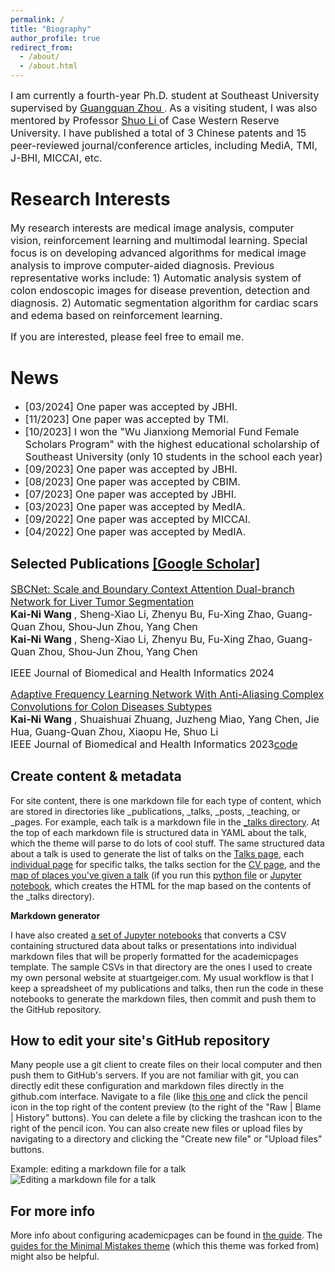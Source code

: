 ```yaml
---
permalink: /
title: "Biography"
author_profile: true
redirect_from: 
  - /about/
  - /about.html
---
```

<font size=3> I am currently a fourth-year Ph.D. student at Southeast University supervised by </font> [<font size=3> Guangquan Zhou </font>](https://bme.seu.edu.cn/2017/0912/c463a197034/page.psp). <font size=3> As a visiting student, I was also mentored by Professor </font> [<font size=3> Shuo Li </font>](http://digitalimaginggroup.ca/members/shuo.php) <font size=3> of Case Western Reserve University. I have published a total of 3 Chinese patents and 15 peer-reviewed journal/conference articles, including MediA, TMI, J-BHI, MICCAI, etc. </font>

Research Interests
======
<font size=3>
My research interests are medical image analysis, computer vision, reinforcement learning and multimodal learning. Special focus is on developing advanced algorithms for medical image analysis to improve computer-aided diagnosis. Previous representative works include: 1) Automatic analysis system of colon endoscopic images for disease prevention, detection and diagnosis. 2) Automatic segmentation algorithm for cardiac scars and edema based on reinforcement learning.   <br>

If you are interested, please feel free to email me.</font>

News
======
- <font size=3> [03/2024] One paper was accepted by JBHI. </font>
- <font size=3> [11/2023] One paper was accepted by TMI. </font>
- <font size=3> [10/2023] I won the "Wu Jianxiong Memorial Fund Female Scholars Program" with the highest educational scholarship of Southeast University (only 10 students in the school each year) </font>
- <font size=3> [09/2023] One paper was accepted by JBHI. </font>
- <font size=3> [08/2023] One paper was accepted by CBIM. </font>
- <font size=3> [07/2023] One paper was accepted by JBHI. </font>
- <font size=3> [03/2023] One paper was accepted by MedIA. </font>
- <font size=3> [09/2022] One paper was accepted by MICCAI. </font>
- <font size=3> [04/2022] One paper was accepted by MedIA. </font>

Selected Publications [[Google Scholar]](https://scholar.google.com.hk/citations?user=nMRUtZsAAAAJ&hl=zh-CN)
------
[<font size=3> SBCNet: Scale and Boundary Context Attention Dual-branch Network for Liver Tumor Segmentation </font>](https://ieeexplore.ieee.org/abstract/document/10457551)  
**<font size=3> Kai-Ni Wang </font>** <font size=3>, Sheng-Xiao Li, Zhenyu Bu, Fu-Xing Zhao, Guang-Quan Zhou, Shou-Jun Zhou, Yang Chen </font>  
**<font size=3> Kai-Ni Wang </font>** <font size=3>, Sheng-Xiao Li, Zhenyu Bu, Fu-Xing Zhao, Guang-Quan Zhou, Shou-Jun Zhou, Yang Chen </font>  

<font size=3> IEEE Journal of Biomedical and Health Informatics 2024</font>

[<font size=3> Adaptive Frequency Learning Network With Anti-Aliasing Complex Convolutions for Colon Diseases Subtypes </font>](https://ieeexplore.ieee.org/abstract/document/10229145)  
**<font size=3> Kai-Ni Wang </font>** <font size=3>, Shuaishuai Zhuang, Juzheng Miao, Yang Chen, Jie Hua, Guang-Quan Zhou, Xiaopu He, Shuo Li</font>  
<font size=3> IEEE Journal of Biomedical and Health Informatics 2023</font>[<font size=3>code</font>](https://github.com/soleilssss/AFACNet)  


Create content & metadata
------
For site content, there is one markdown file for each type of content, which are stored in directories like _publications, _talks, _posts, _teaching, or _pages. For example, each talk is a markdown file in the [_talks directory](https://github.com/academicpages/academicpages.github.io/tree/master/_talks). At the top of each markdown file is structured data in YAML about the talk, which the theme will parse to do lots of cool stuff. The same structured data about a talk is used to generate the list of talks on the [Talks page](https://academicpages.github.io/talks), each [individual page](https://academicpages.github.io/talks/2012-03-01-talk-1) for specific talks, the talks section for the [CV page](https://academicpages.github.io/cv), and the [map of places you've given a talk](https://academicpages.github.io/talkmap.html) (if you run this [python file](https://github.com/academicpages/academicpages.github.io/blob/master/talkmap.py) or [Jupyter notebook](https://github.com/academicpages/academicpages.github.io/blob/master/talkmap.ipynb), which creates the HTML for the map based on the contents of the _talks directory).

**Markdown generator**

I have also created [a set of Jupyter notebooks](https://github.com/academicpages/academicpages.github.io/tree/master/markdown_generator
) that converts a CSV containing structured data about talks or presentations into individual markdown files that will be properly formatted for the academicpages template. The sample CSVs in that directory are the ones I used to create my own personal website at stuartgeiger.com. My usual workflow is that I keep a spreadsheet of my publications and talks, then run the code in these notebooks to generate the markdown files, then commit and push them to the GitHub repository.

How to edit your site's GitHub repository
------
Many people use a git client to create files on their local computer and then push them to GitHub's servers. If you are not familiar with git, you can directly edit these configuration and markdown files directly in the github.com interface. Navigate to a file (like [this one](https://github.com/academicpages/academicpages.github.io/blob/master/_talks/2012-03-01-talk-1.md) and click the pencil icon in the top right of the content preview (to the right of the "Raw | Blame | History" buttons). You can delete a file by clicking the trashcan icon to the right of the pencil icon. You can also create new files or upload files by navigating to a directory and clicking the "Create new file" or "Upload files" buttons. 

Example: editing a markdown file for a talk
![Editing a markdown file for a talk](/images/editing-talk.png)

For more info
------
More info about configuring academicpages can be found in [the guide](https://academicpages.github.io/markdown/). The [guides for the Minimal Mistakes theme](https://mmistakes.github.io/minimal-mistakes/docs/configuration/) (which this theme was forked from) might also be helpful.
